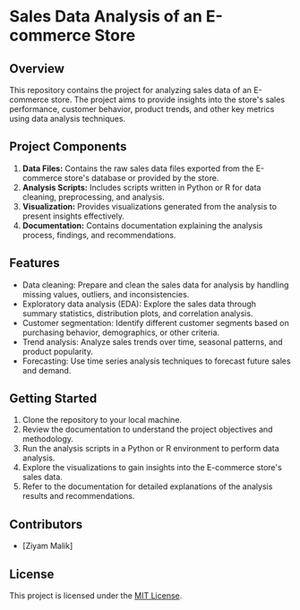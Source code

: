 # Sales Data Analysis of an E-commerce Store

## Overview
This repository contains the project for analyzing sales data of an E-commerce store. The project aims to provide insights into the store's sales performance, customer behavior, product trends, and other key metrics using data analysis techniques.

## Project Components
1. **Data Files:** Contains the raw sales data files exported from the E-commerce store's database or provided by the store.
2. **Analysis Scripts:** Includes scripts written in Python or R for data cleaning, preprocessing, and analysis.
3. **Visualization:** Provides visualizations generated from the analysis to present insights effectively.
4. **Documentation:** Contains documentation explaining the analysis process, findings, and recommendations.

## Features
- Data cleaning: Prepare and clean the sales data for analysis by handling missing values, outliers, and inconsistencies.
- Exploratory data analysis (EDA): Explore the sales data through summary statistics, distribution plots, and correlation analysis.
- Customer segmentation: Identify different customer segments based on purchasing behavior, demographics, or other criteria.
- Trend analysis: Analyze sales trends over time, seasonal patterns, and product popularity.
- Forecasting: Use time series analysis techniques to forecast future sales and demand.

## Getting Started
1. Clone the repository to your local machine.
2. Review the documentation to understand the project objectives and methodology.
3. Run the analysis scripts in a Python or R environment to perform data analysis.
4. Explore the visualizations to gain insights into the E-commerce store's sales data.
5. Refer to the documentation for detailed explanations of the analysis results and recommendations.



## Contributors
- [Ziyam Malik]

## License
This project is licensed under the [MIT License](LICENSE).

